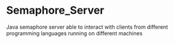 Semaphore_Server
================

Java semaphore server able to interact with clients from different programming languages running on different machines

